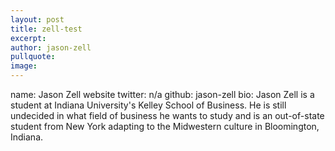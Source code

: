 ```yaml
---
layout: post
title: zell-test
excerpt: 
author: jason-zell
pullquote:
image:
---
```


name: Jason Zell
website
twitter: n/a
github: jason-zell
bio: Jason Zell is a student at Indiana University's Kelley School of Business. He is still undecided in what field of business he wants to study and is an out-of-state student from New York adapting to the Midwestern culture in Bloomington, Indiana. 
